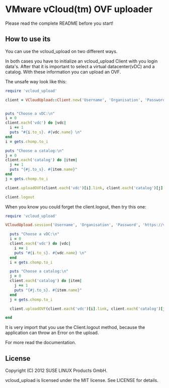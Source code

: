 VMware vCloud(tm) OVF uploader
==============================

Please read the complete README before you start!

How to use its
--------------

You can use the vcloud_upload on two different ways.

In both cases you have to initialize an vcloud_upload Client with you login data's. After that it is important to select a virtual datacenter(vDC) and a catalog. With these information you can upload an OVF.

The unsafe way look like this:

```ruby
require 'vcloud_upload'

client = VCloudUpload::Client.new('Username', 'Organisation', 'Password', 'https://vcd1.examplehost.com')


puts "Choose a vDC:\n"
i = 0
client.each('vdc') do |vdc|
  i += 1
  puts "#{i.to_s}. #{vdc.name} \n"
end
i = gets.chomp.to_i

puts "Choose a catalog:\n"
j = 0
client.each('catalog') do |item|
  j += 1
  puts "{#j.to_s}. #{item.name}"
end
j = gets.chomp.to_i

client.uploadOVF(client.each('vdc')[i].link, client.each('catalog')[j].link, 'Name of your VM', 'OVFFilename', 'path/to/the/ovf', 'a random description')

client.logout
```

When you know you could forget the client.logout, then try this one:

```ruby
require 'vcloud_upload'

VCloudUpload.session('Username', 'Organisation', 'Password', 'https://vcd1.examplehost.com') do |client|

  puts "Choose a vDC:\n"
  i = 0
  client.each('vdc') do |vdc|
    i += 1
    puts "#{i.to_s}. #{vdc.name} \n"
  end
  i = gets.chomp.to_i

  puts "Choose a catalog:\n"
  j = 0
  client.each('catalog') do |item|
    j += 1
    puts "{#j.to_s}. #{item.name}"
  end
  j = gets.chomp.to_i

  client.uploadOVF(client.each('vdc')[i].link, client.each('catalog')[j].link, 'Name of your VM', 'OVFFilename', 'path/to/the/ovf', 'a random description')

end
```

It is very import that you use the Client.logout method, because the application can throw an Error on the upload.

For more read the documentation.

License
-------

Copyright (C) 2012 SUSE LINUX Products GmbH.

vcloud_upload is licensed under the MIT license. See LICENSE for details.
